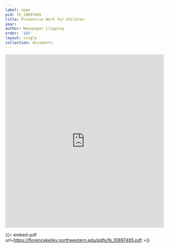 ```yaml
---
label: nope
pid: fk_10897465
title: Preventive Work for Children
year:
author: Newspaper Clipping
order: '165'
layout: single
collection: documents
---
```

<iframe src="https://northwestern.app.box.com/embed/s/4k1zxmybbxj1sr0gpv9ukngvx6e7w9xb?sortColumn=date&view=list" width="100%" height="550" frameborder="0" allowfullscreen webkitallowfullscreen msallowfullscreen></iframe>


{{< embed-pdf url=https://florencekelley.northwestern.edu/pdfs/fk_10897465.pdf >}}